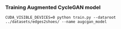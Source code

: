 ### Training Augmented CycleGAN model
`CUDA_VISIBLE_DEVICES=0 python train.py --dataroot ../datasets/edges2shoes/ --name augcgan_model`